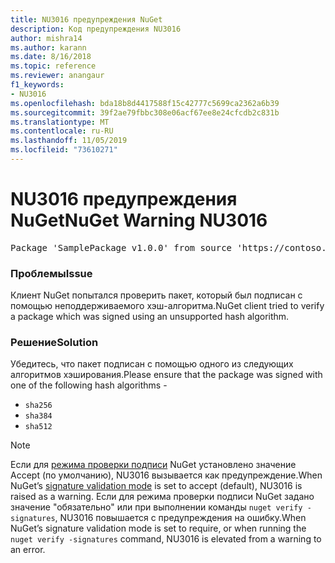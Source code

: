 ```yaml
---
title: NU3016 предупреждения NuGet
description: Код предупреждения NU3016
author: mishra14
ms.author: karann
ms.date: 8/16/2018
ms.topic: reference
ms.reviewer: anangaur
f1_keywords:
- NU3016
ms.openlocfilehash: bda18b8d4417588f15c42777c5699ca2362a6b39
ms.sourcegitcommit: 39f2ae79fbbc308e06acf67ee8e24cfcdb2c831b
ms.translationtype: MT
ms.contentlocale: ru-RU
ms.lasthandoff: 11/05/2019
ms.locfileid: "73610271"
---
```

# <a name="nuget-warning-nu3016"></a><span data-ttu-id="c79bf-103">NU3016 предупреждения NuGet</span><span class="sxs-lookup"><span data-stu-id="c79bf-103">NuGet Warning NU3016</span></span>

<pre>Package 'SamplePackage v1.0.0' from source 'https://contoso.com/index.json': The package hash uses an unsupported hash algorithm.</pre>

### <a name="issue"></a><span data-ttu-id="c79bf-104">Проблемы</span><span class="sxs-lookup"><span data-stu-id="c79bf-104">Issue</span></span>

<span data-ttu-id="c79bf-105">Клиент NuGet попытался проверить пакет, который был подписан с помощью неподдерживаемого хэш-алгоритма.</span><span class="sxs-lookup"><span data-stu-id="c79bf-105">NuGet client tried to verify a package which was signed using an unsupported hash algorithm.</span></span>


### <a name="solution"></a><span data-ttu-id="c79bf-106">Решение</span><span class="sxs-lookup"><span data-stu-id="c79bf-106">Solution</span></span>

<span data-ttu-id="c79bf-107">Убедитесь, что пакет подписан с помощью одного из следующих алгоритмов хэширования.</span><span class="sxs-lookup"><span data-stu-id="c79bf-107">Please ensure that the package was signed  with one of the following hash algorithms -</span></span> 
* `sha256`
* `sha384`
* `sha512`


> [!Note]
> <span data-ttu-id="c79bf-108">Если для [режима проверки подписи](https://docs.microsoft.com/nuget/consume-packages/installing-signed-packages#configure-package-signature-requirements) NuGet установлено значение Accept (по умолчанию), NU3016 вызывается как предупреждение.</span><span class="sxs-lookup"><span data-stu-id="c79bf-108">When NuGet’s [signature validation mode](https://docs.microsoft.com/nuget/consume-packages/installing-signed-packages#configure-package-signature-requirements) is set to accept (default), NU3016 is raised as a warning.</span></span> <span data-ttu-id="c79bf-109">Если для режима проверки подписи NuGet задано значение "обязательно" или при выполнении команды `nuget verify -signatures`, NU3016 повышается с предупреждения на ошибку.</span><span class="sxs-lookup"><span data-stu-id="c79bf-109">When NuGet’s signature validation mode is set to require, or when running the `nuget verify -signatures` command, NU3016 is elevated from a warning to an error.</span></span> 